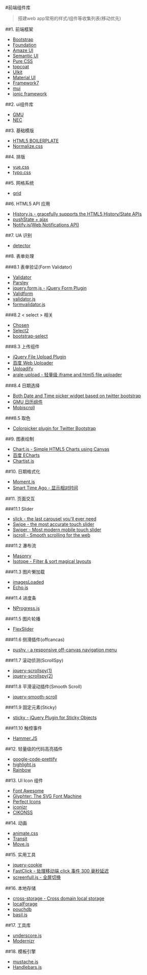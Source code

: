 #前端组件库
>搭建web app常用的样式/组件等收集列表(移动优先)

##1. 前端框架

- [Bootstrap](https://github.com/twbs/bootstrap)
- [Foundation](https://github.com/zurb/foundation)
- [Amaze UI](http://amazeui.org/)
- [Semantic UI](https://github.com/semantic-org/semantic-ui)
- [Pure CSS](http://purecss.io/)
- [topcoat](https://github.com/topcoat/topcoat)
- [UIkit](https://github.com/uikit/uikit)
- [Material UI](https://github.com/callemall/material-ui)
- [Framework7](http://www.idangero.us/framework7)
- [mui](https://github.com/dcloudio/mui)
- [ionic framework](http://ionicframework.com/)

##2. ui组件库

- [GMU](https://github.com/fex-team/GMU)
- [NEC](http://nec.netease.com/)

##3. 基础模版

- [HTML5 BOILERPLATE](https://github.com/h5bp/html5-boilerplate)
- [Normalize.css](https://github.com/necolas/normalize.css/)

##4. 排版

- [yue.css](https://github.com/lepture/yue.css)
- [typo.css](https://github.com/sofish/typo.css)

##5. 网格系统

- [grid](https://github.com/aekaplan/grid)

##6. HTML5 API 应用

- [History.js - gracefully supports the HTML5 History/State APIs](https://github.com/browserstate/history.js)
- [pushState + ajax](https://github.com/defunkt/jquery-pjax)
- [Notify.js(Web Notifications API)](https://github.com/alexgibson/notify.js)

##7. UA 识别

- [detector](https://github.com/hotoo/detector)

##8. 表单处理

###8.1 表单验证(Form Validator)

- [Validator](https://github.com/niceue/validator)
- [Parsley](https://github.com/guillaumepotier/Parsley.js)
- [jquery.form.js - jQuery Form Plugin](https://github.com/malsup/form)
- [Validform](https://github.com/haiercdboy/Validform)
- [validator.js](https://github.com/sofish/validator.js)
- [formvalidator.js](https://github.com/victorjonsson/jQuery-Form-Validator)

###8.2 < select > 相关

- [Chosen](https://github.com/harvesthq/chosen)
- [Select2](https://github.com/select2/select2)
- [bootstrap-select](https://github.com/silviomoreto/bootstrap-select)

###8.3 上传组件

- [jQuery File Upload Plugin](https://github.com/blueimp/jQuery-File-Upload)
- [百度 Web Uploader](http://fex-team.github.io/webuploader/)
- [Uploadify](http://www.uploadify.com/)
- [arale-upload - 轻量级 iframe and html5 file uploader](https://github.com/aralejs/upload)

###8.4 日期选择

- [Both Date and Time picker widget based on twitter bootstrap](https://github.com/smalot/bootstrap-datetimepicker)
- [GMU 日历组件](http://gmu.baidu.com/demo/widget/calendar/calendar.html)
- [Mobiscroll](https://github.com/acidb/mobiscroll)

###8.5 取色

- [Colorpicker plugin for Twitter Bootstrap](https://github.com/mjolnic/bootstrap-colorpicker)

##9. 图表绘制

- [Chart.js - Simple HTML5 Charts using Canvas](https://github.com/nnnick/Chart.js)
- [百度 ECharts](https://github.com/ecomfe/echarts)
- [Chartist.js](https://github.com/gionkunz/chartist-js)

##10. 日期格式化

- [Moment.js](http://momentjs.com/)
- [Smart Time Ago - 显示相对时间](https://github.com/pragmaticly/smart-time-ago)

##11. 页面交互

###11.1 Slider

- [slick - the last carousel you'll ever need](https://github.com/kenwheeler/slick/)
- [Swipe - the most accurate touch slider](https://github.com/thebird/Swipe)
- [Swiper - Most modern mobile touch slider](https://github.com/nolimits4web/Swiper)
- [iscroll - Smooth scrolling for the web](https://github.com/cubiq/iscroll)

###11.2 瀑布流

- [Masonry](http://masonry.desandro.com/)
- [Isotope - Filter & sort magical layouts](http://isotope.metafizzy.co/)

###11.3 图片懒加载

- [imagesLoaded](http://imagesloaded.desandro.com/)
- [Echo.js](https://github.com/toddmotto/echo)

###11.4 进度条

- [NProgress.js](http://ricostacruz.com/nprogress/)

###11.5 图片轮播 

- [FlexSlider](https://github.com/woothemes/FlexSlider)

###11.6 侧滑插件(offcancas)

- [pushy -  a responsive off-canvas navigation menu ](https://github.com/christophery/pushy)

###11.7 滚动侦测(ScrollSpy)

- [jquery-scrollspy(1)](https://github.com/sxalexander/jquery-scrollspy)
- [jquery-scrollspy(2)](https://github.com/thesmart/jquery-scrollspy)

###11.8 平滑滚动插件(Smooth Scroll)

- [jquery-smooth-scroll](https://github.com/kswedberg/jquery-smooth-scroll)

###11.9 固定元素(Sticky)

- [sticky - jQuery Plugin for Sticky Objects](https://github.com/garand/sticky)

###11.10 触控事件

- [Hammer.JS](https://github.com/hammerjs/hammer.js)


##12. 轻量级的代码高亮插件

- [google-code-prettify](https://code.google.com/p/google-code-prettify/)
- [highlight.js](https://highlightjs.org/)
- [Rainbow](http://craig.is/making/rainbows)

##13. UI Icon 组件

- [Font Awesome](http://fontawesome.io/icons/)
- [Glyphter: The SVG Font Machine](http://glyphter.com/)
- [Perfect Icons](http://perfecticons.com/)
- [iconizr](http://iconizr.com/)
- [CIKONSS](http://www.bootcss.com/p/cikonss/)

##14. 动画

- [animate.css](https://github.com/daneden/animate.css)
- [Transit](https://github.com/rstacruz/jquery.transit)
- [Move.js](https://github.com/visionmedia/move.js)

##15. 实用工具

- [jquery-cookie](https://github.com/carhartl/jquery-cookie)
- [FastClick - 处理移动端 click 事件 300 毫秒延迟](https://github.com/ftlabs/fastclick)
- [screenfull.js - 全屏切换](https://github.com/sindresorhus/screenfull.js)

##16. 本地存储

- [cross-storage - Cross domain local storage](https://github.com/zendesk/cross-storage)
- [localForage](https://github.com/mozilla/localForage)
- [pouchdb](https://github.com/pouchdb/pouchdb)
- [basil.js](https://github.com/Wisembly/basil.js)

##17. 工具库

- [underscore.js](https://github.com/jashkenas/underscore)
- [Modernizr](https://github.com/Modernizr/Modernizr)

##18. 模板引擎

- [mustache.js](https://github.com/janl/mustache.js)
- [Handlebars.js](http://www.jingwentian.com/t-66)





